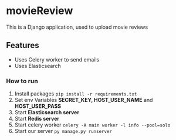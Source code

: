 # movieReview
This is a Django application, used to upload movie reviews

## Features ##

* Uses Celery worker to send emails
* Uses Elasticsearch

### How to run ###
1. Install packages `pip install -r requirements.txt`
2. Set env Variables **SECRET_KEY, HOST_USER_NAME** and **HOST_USER_PASS**
3. Start **Elasticsearch server**
4. Start **Redis server**
5. Start celery worker `celery -A main worker -l info --pool=solo`
6. Start our server `py manage.py runserver`